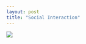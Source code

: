 ```yaml
---
layout: post
title: "Social Interaction"
---
```

<img id="img" src=" {{ site.baseurl}}/images/40-09-10-20-Social-Interaction.png"/>